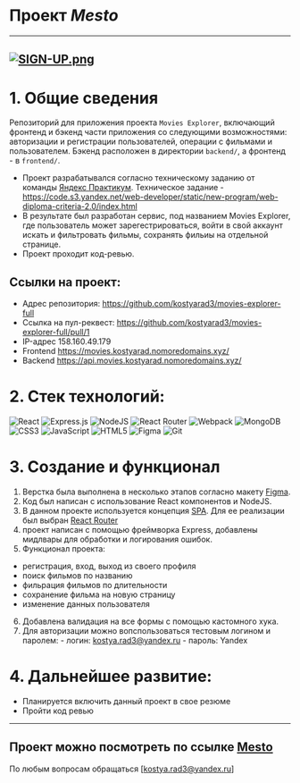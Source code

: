 # Проект **_Mesto_**

---

## [![SIGN-UP.png](https://i.postimg.cc/yYF27frj/2023-08-01-16-36-38.png)](https://github.com/kostyarad3/movies-explorer-frontend)

# 1. Общие сведения

Репозиторий для приложения проекта `Movies Explorer`, включающий фронтенд и бэкенд части приложения со следующими возможностями: авторизации и регистрации пользователей, операции с фильмами и пользователем. Бэкенд расположен в директории `backend/`, а фронтенд - в `frontend/`.

- Проект разрабатывался согласно техническому заданию от команды [Яндекс Практикум](https://practicum.yandex.ru/ "Яндекс Практикум"). Техническое задание - https://code.s3.yandex.net/web-developer/static/new-program/web-diploma-criteria-2.0/index.html
- В результате был разработан сервис, под названием Movies Explorer, где пользователь может зарегестрироваться, войти в свой аккаунт искать и фильтровать фильмы, сохранять фильиы на отдельной странице.
- Проект проходит код-ревью.

## Ссылки на проект:

- Адрес репозитория: https://github.com/kostyarad3/movies-explorer-full
- Ссылка на пул-реквест: https://github.com/kostyarad3/movies-explorer-full/pull/1
- IP-адрес 158.160.49.179
- Frontend https://movies.kostyarad.nomoredomains.xyz/
- Backend https://api.movies.kostyarad.nomoredomains.xyz/

# 2. Стек технологий:

![React](https://img.shields.io/badge/react-%2320232a.svg?style=for-the-badge&logo=react&logoColor=%2361DAFB)
![Express.js](https://img.shields.io/badge/express.js-%23404d59.svg?style=for-the-badge&logo=express&logoColor=%2361DAFB)
![NodeJS](https://img.shields.io/badge/node.js-6DA55F?style=for-the-badge&logo=node.js&logoColor=white)
![React Router](https://img.shields.io/badge/React_Router-CA4245?style=for-the-badge&logo=react-router&logoColor=white)
![Webpack](https://img.shields.io/badge/webpack-%238DD6F9.svg?style=for-the-badge&logo=webpack&logoColor=black)
![MongoDB](https://img.shields.io/badge/MongoDB-%234ea94b.svg?style=for-the-badge&logo=mongodb&logoColor=white)
![CSS3](https://img.shields.io/badge/css3-%231572B6.svg?style=for-the-badge&logo=css3&logoColor=white)
![JavaScript](https://img.shields.io/badge/javascript-%23323330.svg?style=for-the-badge&logo=javascript&logoColor=%23F7DF1E)
![HTML5](https://img.shields.io/badge/html5-%23E34F26.svg?style=for-the-badge&logo=html5&logoColor=white)
![Figma](https://img.shields.io/badge/figma-%23F24E1E.svg?style=for-the-badge&logo=figma&logoColor=white)
![Git](https://img.shields.io/badge/git-%23F05033.svg?style=for-the-badge&logo=git&logoColor=white)

# 3. Coздание и функционал

1. Верстка была выполнена в несколько этапов согласно макету [Figma](https://www.figma.com/file/8o1EtQFZcekg5AvtwcjNqr/Diploma-(Copy)?type=design&node-id=891%3A3857&mode=design&t=aRohXdFOJw4Ttpq7-1 "Макет Figma").
2. Код был написан с использование React компонентов и NodeJS.
3. В данном проекте используется концепция [SPA](https://thecode.media/spa/ "SPA"). Для ее реализации был выбран [React Router](https:reactrouter.com/en/main/start/overview "React Router")
4. проект написан с помощью фреймворка Express, добавлены мидлвары для обработки и логирования ошибок.
5. Функционал проектa:

- регистрация, вход, выход из своего профиля
- поиск фильмов по названию
- фильрация фильмов по длительности
- сохранение фильма на новую страницу
- изменение данных пользователя

6. Добавлена валидация на все формы с помощью кастомного хука.
7. Для авторизации можно вопспользоваться тестовым логином и паролем: - логин: kostya.rad3@yandex.ru - пароль: Yandex

# 4. Дальнейшее развитие:

- Планируется включить данный проект в свое резюме
- Пройти код ревью

---

## Проект можно посмотреть по ссылке [Mesto](https://mesto.kostyarad.nomoreparties.sbs/ "Mesto")

По любым вопросам обращаться [kostya.rad3@yandex.ru]
